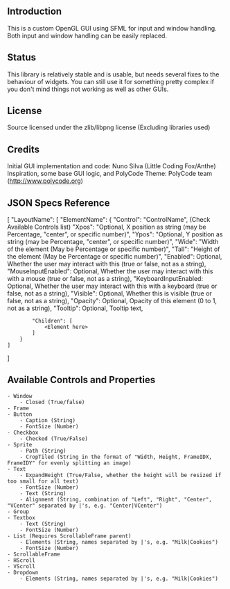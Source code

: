 Introduction
------------
This is a custom OpenGL GUI using SFML for input and window handling. Both input and window handling can be easily replaced.

Status
------
This library is relatively stable and is usable, but needs several fixes to the behaviour of widgets. You can still use it for something pretty complex if you don't mind things not working as well as other GUIs.

License
-------
Source licensed under the zlib/libpng license (Excluding libraries used)

Credits
-------
Initial GUI implementation and code: Nuno Silva (Little Coding Fox/Anthe)
Inspiration, some base GUI logic, and PolyCode Theme: PolyCode team (http://www.polycode.org)

JSON Specs Reference
--------------------
[
	"LayoutName": [
		"ElementName": {
			"Control": "ControlName", (Check Available Controls list)
			"Xpos": "Optional, X position as string (may be Percentage, "center", or specific number)",
			"Ypos": "Optional, Y position as string (may be Percentage, "center", or specific number)",
			"Wide": "Width of the element (May be Percentage or specific number)",
			"Tall": "Height of the element (May be Percentage or specific number)",
			"Enabled": Optional, Whether the user may interact with this (true or false, not as a string),
			"MouseInputEnabled": Optional, Whether the user may interact with this with a mouse (true or false, not as a string),
			"KeyboardInputEnabled: Optional, Whether the user may interact with this with a keyboard (true or false, not as a string),
			"Visible": Optional, Whether this is visible (true or false, not as a string),
			"Opacity": Optional, Opacity of this element (0 to 1, not as a string),
			"Tooltip": Optional, Tooltip text,
			
			"Children": [
				<Element here>
			]
		}
	]
]

Available Controls and Properties
---------------------------------
	- Window
		- Closed (True/false)
	- Frame
	- Button
		- Caption (String)
		- FontSize (Number)
	- Checkbox
		- Checked (True/False)
	- Sprite
		- Path (String)
		- CropTiled (String in the format of "Width, Height, FrameIDX, FrameIDY" for evenly splitting an image)
	- Text
		- ExpandHeight (True/False, whether the height will be resized if too small for all text)
		- FontSize (Number)
		- Text (String)
		- Alignment (String, combination of "Left", "Right", "Center", "VCenter" separated by |'s, e.g. "Center|VCenter")
	- Group
	- Textbox
		- Text (String)
		- FontSize (Number)
	- List (Requires ScrollableFrame parent)
		- Elements (String, names separated by |'s, e.g. "Milk|Cookies")
		- FontSize (Number)
	- ScrollableFrame
	- HScroll
	- VScroll
	- Dropdown
		- Elements (String, names separated by |'s, e.g. "Milk|Cookies")
